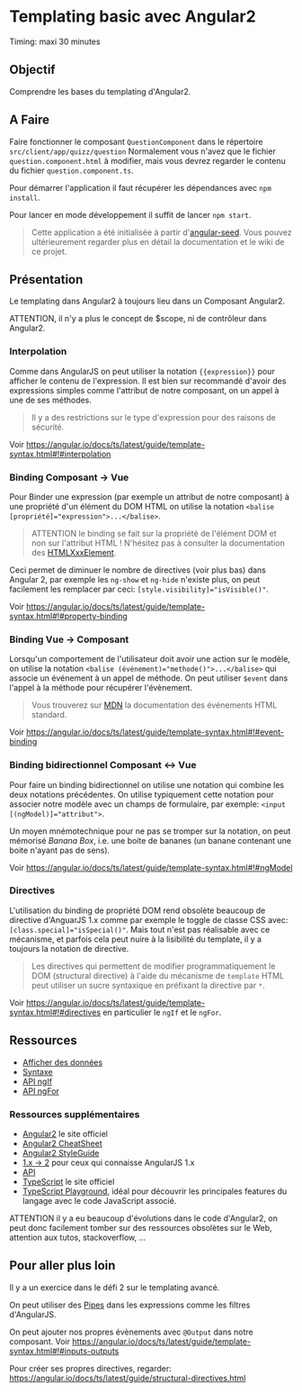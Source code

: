 Templating basic avec Angular2
===

Timing: maxi 30 minutes

Objectif
---

Comprendre les bases du templating d'Angular2.

A Faire
---

Faire fonctionner le composant `QuestionComponent` dans le répertoire `src/client/app/quizz/question`
Normalement vous n'avez que le fichier `question.component.html` à modifier, mais vous devrez regarder le contenu du fichier `question.component.ts`.

Pour démarrer l'application il faut récupérer les dépendances avec `npm install`.

Pour lancer en mode développement il suffit de lancer `npm start`.

> Cette application a été initialisée à partir d'[angular-seed](https://mgechev.github.io/angular-seed/). Vous pouvez ultérieurement regarder plus en détail la documentation et le wiki de ce projet.

Présentation
---

Le templating dans Angular2 à toujours lieu dans un Composant Angular2.

ATTENTION, il n'y a plus le concept de $scope, ni de contrôleur dans Angular2.

### Interpolation

Comme dans AngularJS on peut utiliser la notation `{{expression}}` pour afficher le contenu de l'expression. Il est bien sur recommandé d'avoir des expressions simples comme l'attribut de notre composant, on un appel à une de ses méthodes.

> Il y a des restrictions sur le type d'expression pour des raisons de sécurité.

Voir <https://angular.io/docs/ts/latest/guide/template-syntax.html#!#interpolation>

### Binding Composant -> Vue

Pour Binder une expression (par exemple un attribut de notre composant) à une propriété d'un élément du DOM HTML on utilise la notation `<balise [propriété]="expression">...</balise>`.

> ATTENTION le binding se fait sur la propriété de l'élément DOM et non sur l'attribut HTML ! N'hésitez pas à consulter la documentation des [HTMLXxxElement](https://developer.mozilla.org/en-US/docs/Web/API).

Ceci permet de diminuer le nombre de directives (voir plus bas) dans Angular 2, par exemple les `ng-show` et `ng-hide` n'existe plus, on peut facilement les remplacer par ceci: `[style.visibility]="isVisible()"`.

Voir <https://angular.io/docs/ts/latest/guide/template-syntax.html#!#property-binding>

### Binding Vue -> Composant

Lorsqu'un comportement de l'utilisateur doit avoir une action sur le modèle, on utilise la notation `<balise (événement)="methode()">...</balise>` qui associe un événement à un appel de méthode.
On peut utiliser `$event` dans l'appel à la méthode pour récupérer l'évènement.

> Vous trouverez sur [MDN](https://developer.mozilla.org/en-US/docs/Web/Events) la documentation des événements HTML standard.

Voir <https://angular.io/docs/ts/latest/guide/template-syntax.html#!#event-binding>

### Binding bidirectionnel Composant <-> Vue

Pour faire un binding bidirectionnel on utilise une notation qui combine les deux notations précédentes.
On utilise typiquement cette notation pour associer notre modèle avec un champs de formulaire, par exemple: `<input [(ngModel)]="attribut">`.

Un moyen mnémotechnique pour ne pas se tromper sur la notation, on peut mémorisé *Banana Box*, i.e. une boite de bananes (un banane contenant une boite n'ayant pas de sens).

Voir <https://angular.io/docs/ts/latest/guide/template-syntax.html#!#ngModel>

### Directives

L'utilisation du binding de propriété DOM rend obsolète beaucoup de directive d'AnguarJS 1.x comme par exemple le toggle de classe CSS avec: `[class.special]="isSpecial()"`.
Mais tout n'est pas réalisable avec ce mécanisme, et parfois cela peut nuire à la lisibilité du template, il y a toujours la notation de directive. 

> Les directives qui permettent de modifier programmatiquement le DOM (structural directive) à l'aide du mécanisme de `template` HTML peut utiliser un sucre syntaxique en préfixant la directive par `*`.

Voir <https://angular.io/docs/ts/latest/guide/template-syntax.html#!#directives> en particulier le `ngIf`
 et le `ngFor`.

Ressources
---

* [Afficher des données](https://angular.io/docs/ts/latest/guide/displaying-data.html)
* [Syntaxe](https://angular.io/docs/ts/latest/guide/template-syntax.html)
* [API ngIf](https://angular.io/docs/ts/latest/api/common/index/NgIf-directive.html)
* [API ngFor](https://angular.io/docs/ts/latest/api/common/index/NgFor-directive.html)

### Ressources supplémentaires

* [Angular2](https://angular.io/) le site officiel
* [Angular2 CheatSheet](https://angular.io/docs/ts/latest/guide/cheatsheet.html)
* [Angular2 StyleGuide](https://angular.io/docs/ts/latest/guide/style-guide.html)
* [1.x -> 2](https://angular.io/docs/ts/latest/cookbook/a1-a2-quick-reference.html) pour ceux qui connaisse AngularJS 1.x
* [API](https://angular.io/docs/ts/latest/api/)
* [TypeScript](https://www.typescriptlang.org/) le site officiel
* [TypeScript Playground](https://www.typescriptlang.org/play/index.html), idéal pour découvrir les principales features du langage avec le code JavaScript associé.

ATTENTION il y a eu beaucoup d'évolutions dans le code d'Angular2, on peut donc facilement tomber sur des ressources obsolètes sur le Web, attention aux tutos, stackoverflow, ...

Pour aller plus loin
---

Il y a un exercice dans le défi 2 sur le templating avancé.

On peut utiliser des [Pipes](https://angular.io/docs/ts/latest/guide/pipes.html) dans les expressions comme les filtres d'AngularJS.

On peut ajouter nos propres évènements avec `@Output` dans notre composant. Voir <https://angular.io/docs/ts/latest/guide/template-syntax.html#!#inputs-outputs>

Pour créer ses propres directives, regarder: <https://angular.io/docs/ts/latest/guide/structural-directives.html>